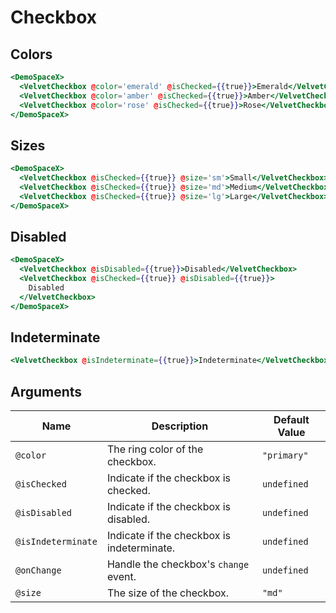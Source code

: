 # Checkbox

## Colors

```hbs preview-template
<DemoSpaceX>
  <VelvetCheckbox @color='emerald' @isChecked={{true}}>Emerald</VelvetCheckbox>
  <VelvetCheckbox @color='amber' @isChecked={{true}}>Amber</VelvetCheckbox>
  <VelvetCheckbox @color='rose' @isChecked={{true}}>Rose</VelvetCheckbox>
</DemoSpaceX>
```

## Sizes

```hbs preview-template
<DemoSpaceX>
  <VelvetCheckbox @isChecked={{true}} @size='sm'>Small</VelvetCheckbox>
  <VelvetCheckbox @isChecked={{true}} @size='md'>Medium</VelvetCheckbox>
  <VelvetCheckbox @isChecked={{true}} @size='lg'>Large</VelvetCheckbox>
</DemoSpaceX>
```

## Disabled

```hbs preview-template
<DemoSpaceX>
  <VelvetCheckbox @isDisabled={{true}}>Disabled</VelvetCheckbox>
  <VelvetCheckbox @isChecked={{true}} @isDisabled={{true}}>
    Disabled
  </VelvetCheckbox>
</DemoSpaceX>
```

## Indeterminate

```hbs preview-template
<VelvetCheckbox @isIndeterminate={{true}}>Indeterminate</VelvetCheckbox>
```

## Arguments

| Name               | Description                                | Default Value |
| ------------------ | ------------------------------------------ | ------------- |
| `@color`           | The ring color of the checkbox.            | `"primary"`   |
| `@isChecked`       | Indicate if the checkbox is checked.       | `undefined`   |
| `@isDisabled`      | Indicate if the checkbox is disabled.      | `undefined`   |
| `@isIndeterminate` | Indicate if the checkbox is indeterminate. | `undefined`   |
| `@onChange`        | Handle the checkbox's `change` event.      | `undefined`   |
| `@size`            | The size of the checkbox.                  | `"md"`        |
